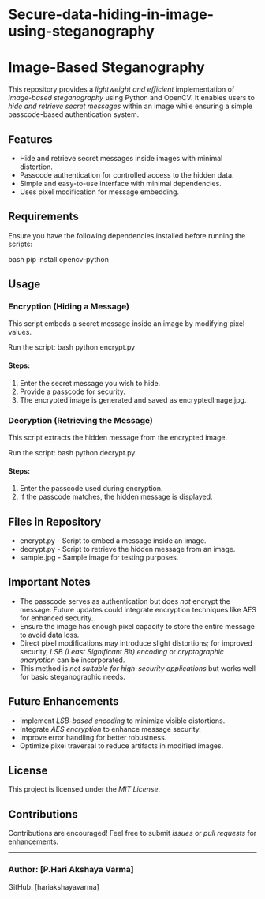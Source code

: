 # Secure-data-hiding-in-image-using-steganography
# Image-Based Steganography

This repository provides a *lightweight and efficient* implementation of *image-based steganography* using Python and OpenCV. It enables users to *hide and retrieve secret messages* within an image while ensuring a simple passcode-based authentication system.

## Features
- Hide and retrieve secret messages inside images with minimal distortion.
- Passcode authentication for controlled access to the hidden data.
- Simple and easy-to-use interface with minimal dependencies.
- Uses pixel modification for message embedding.

## Requirements
Ensure you have the following dependencies installed before running the scripts:

bash
pip install opencv-python


## Usage

### Encryption (Hiding a Message)
This script embeds a secret message inside an image by modifying pixel values.

Run the script:
bash
python encrypt.py

#### Steps:
1. Enter the secret message you wish to hide.
2. Provide a passcode for security.
3. The encrypted image is generated and saved as encryptedImage.jpg.

### Decryption (Retrieving the Message)
This script extracts the hidden message from the encrypted image.

Run the script:
bash
python decrypt.py

#### Steps:
1. Enter the passcode used during encryption.
2. If the passcode matches, the hidden message is displayed.

## Files in Repository
- encrypt.py - Script to embed a message inside an image.
- decrypt.py - Script to retrieve the hidden message from an image.
- sample.jpg - Sample image for testing purposes.

## Important Notes
- The passcode serves as authentication but does *not* encrypt the message. Future updates could integrate encryption techniques like AES for enhanced security.
- Ensure the image has enough pixel capacity to store the entire message to avoid data loss.
- Direct pixel modifications may introduce slight distortions; for improved security, *LSB (Least Significant Bit) encoding* or *cryptographic encryption* can be incorporated.
- This method is *not suitable for high-security applications* but works well for basic steganographic needs.

## Future Enhancements
- Implement *LSB-based encoding* to minimize visible distortions.
- Integrate *AES encryption* to enhance message security.
- Improve error handling for better robustness.
- Optimize pixel traversal to reduce artifacts in modified images.

## License
This project is licensed under the *MIT License*.

## Contributions
Contributions are encouraged! Feel free to submit *issues* or *pull requests* for enhancements.

---
### Author: [P.Hari Akshaya Varma]  
GitHub: [hariakshayavarma]
